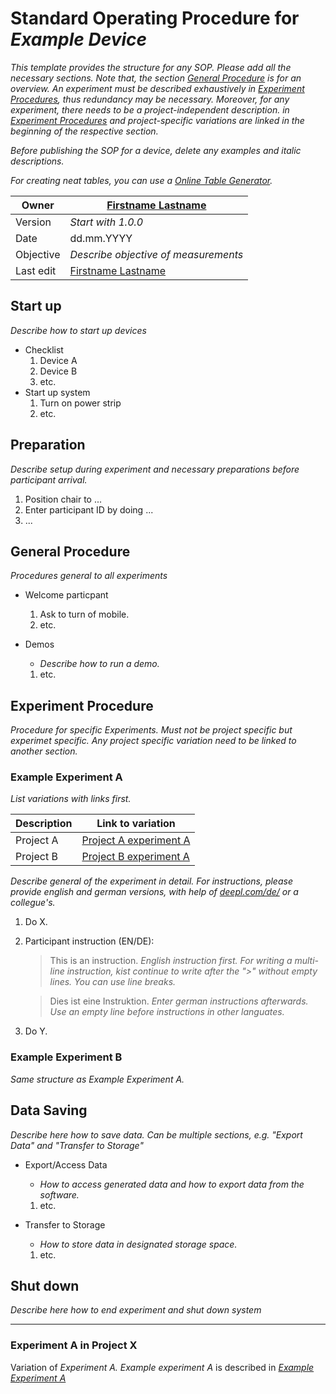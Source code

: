 # Standard Operating Procedure for _Example Device_

_This template provides the structure for any SOP. Please add all the necessary sections. Note that, the section [General Procedure](#general-procedure) is for an overview. An experiment must be described exhaustively in [Experiment Procedures](#experiment-procedure), thus redundancy may be necessary. Moreover, for any experiment, there needs to be a project-independent description. in [Experiment Procedures](#experiment-procedure) and project-specific variations are linked in the beginning of the respective section._

_Before publishing the SOP for a device, delete any examples and italic descriptions._

_For creating neat tables, you can use a [Online Table Generator](https://www.tablesgenerator.com/markdown_tables)._

| Owner     | [Firstname Lastname](mailto:firstname.lastname@domain.de) |
|-----------|-----------------------------------------------------------|
| Version   | _Start with 1.0.0_                                        |
| Date      | dd.mm.YYYY                                                |
| Objective | _Describe objective of measurements_                      |
| Last edit | [Firstname Lastname](mailto:firstname.lastname@domain.de) |


## Start up

_Describe how to start up devices_

* Checklist
    1. Device A
    1. Device B
    1. etc.
* Start up system
    1. Turn on power strip 
    1. etc.


## Preparation

_Describe setup during experiment and necessary preparations before participant arrival._

1. Position chair to ...
1. Enter participant ID by doing ...
1. ...

## General Procedure

_Procedures general to all experiments_

* Welcome particpant
    1. Ask to turn of mobile.
    1. etc.

* Demos
    * _Describe how to run a demo._
    1. etc.


## Experiment Procedure

_Procedure for specific Experiments. Must not be project specific but experimet specific. Any project specific variation need to be linked to another section._

### Example Experiment A

_List variations with links first._

| Description | Link to variation                                    |
|-------------|------------------------------------------------------|
| Project A   | [Project A experiment A](#experiment-a-in-project-x) |
| Project B   | [Project B experiment A](#experiment-b-in-project-x) |

_Describe general of the experiment in detail. For instructions, please provide english and german versions, with help of [deepl.com/de/](deepl.com/de/) or a collegue's._

1. Do X.
1. Participant instruction (EN/DE): 
    > This is an instruction. _English instruction first. 
    For writing a multi-line instruction, kist continue to write after the ">" without empty lines. You can 
    use line breaks._

    > Dies ist eine Instruktion. _Enter german instructions afterwards.
    Use an empty line before instructions in other languates._

1. Do Y.

### Example Experiment B

_Same structure as Example Experiment A._


## Data Saving

_Describe here how to save data. Can be multiple sections, e.g. "Export Data" and "Transfer to Storage"_ 

* Export/Access Data
    * _How to access generated data and how to export data from the software._
    1. etc.

* Transfer to Storage
    * _How to store data in designated storage space._
    1. etc.


## Shut down

_Describe here how to end experiment and shut down system_

___

### Experiment A in Project X

Variation of _Experiment A. Example experiment A_ is described in _[Example Experiment A](#example-experiment-a)_
